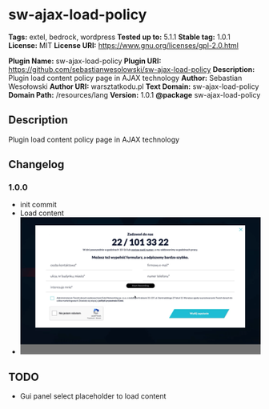# sw-ajax-load-policy

**Tags:** extel, bedrock, wordpress
**Tested up to:** 5.1.1
**Stable tag:** 1.0.1
**License:** MIT
**License URI:** https://www.gnu.org/licenses/gpl-2.0.html

**Plugin Name:** sw-ajax-load-policy
**Plugin URI:** https://github.com/sebastianwesolowski/sw-ajax-load-policy
**Description:** Plugin load content policy page in AJAX technology
**Author:** Sebastian Wesołowski
**Author URI:** warsztatkodu.pl
**Text Domain:** sw-ajax-load-policy
**Domain Path:** /resources/lang
**Version:** 1.0.1
**@package** sw-ajax-load-policy

## Description

Plugin load content policy page in AJAX technology

## Changelog

### 1.0.0

- init commit
- Load content
- ![version 1.0.0](info-1-0-0.gif)

## TODO

- Gui panel select placeholder to load content
